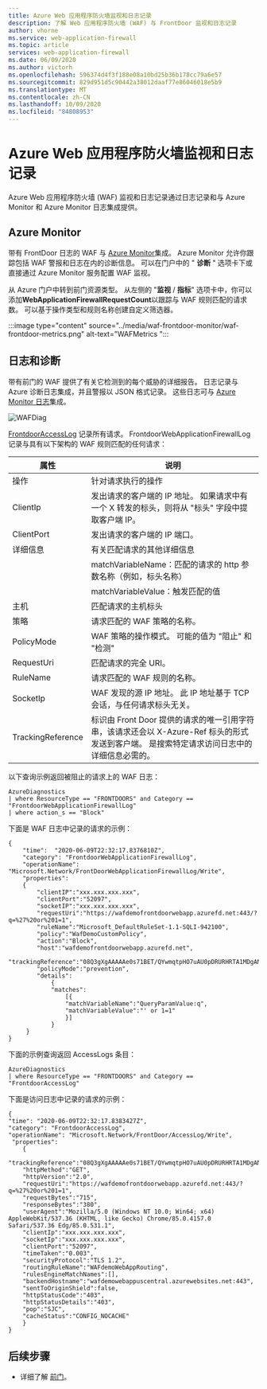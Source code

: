 ```yaml
---
title: Azure Web 应用程序防火墙监视和日志记录
description: 了解 Web 应用程序防火墙 (WAF) 与 FrontDoor 监视和日志记录
author: vhorne
ms.service: web-application-firewall
ms.topic: article
services: web-application-firewall
ms.date: 06/09/2020
ms.author: victorh
ms.openlocfilehash: 596374d4f3f188e08a10bd25b36b178cc79a6e57
ms.sourcegitcommit: 829d951d5c90442a38012daaf77e86046018e5b9
ms.translationtype: MT
ms.contentlocale: zh-CN
ms.lasthandoff: 10/09/2020
ms.locfileid: "84808953"
---
```

# <a name="azure-web-application-firewall-monitoring-and-logging"></a>Azure Web 应用程序防火墙监视和日志记录

Azure Web 应用程序防火墙 (WAF) 监视和日志记录通过日志记录和与 Azure Monitor 和 Azure Monitor 日志集成提供。

## <a name="azure-monitor"></a>Azure Monitor

带有 FrontDoor 日志的 WAF 与 [Azure Monitor](../../azure-monitor/overview.md)集成。 Azure Monitor 允许你跟踪包括 WAF 警报和日志在内的诊断信息。 可以在门户中的 " **诊断** " 选项卡下或直接通过 Azure Monitor 服务配置 WAF 监视。

从 Azure 门户中转到前门资源类型。 从左侧的 "**监视** / **指标**" 选项卡中，你可以添加**WebApplicationFirewallRequestCount**以跟踪与 WAF 规则匹配的请求数。 可以基于操作类型和规则名称创建自定义筛选器。

:::image type="content" source="../media/waf-frontdoor-monitor/waf-frontdoor-metrics.png" alt-text="WAFMetrics ":::

## <a name="logs-and-diagnostics"></a>日志和诊断

带有前门的 WAF 提供了有关它检测到的每个威胁的详细报告。 日志记录与 Azure 诊断日志集成，并且警报以 JSON 格式记录。 这些日志可与 [Azure Monitor 日志](../../azure-monitor/insights/azure-networking-analytics.md)集成。

![WAFDiag](../media/waf-frontdoor-monitor/waf-frontdoor-diagnostics.png)

[FrontdoorAccessLog](../../frontdoor/front-door-diagnostics.md) 记录所有请求。 FrontdoorWebApplicationFirewallLog 记录与具有以下架构的 WAF 规则匹配的任何请求：

| 属性  | 说明 |
| ------------- | ------------- |
|操作|针对请求执行的操作|
| ClientIp | 发出请求的客户端的 IP 地址。 如果请求中有一个 X 转发的标头，则将从 "标头" 字段中提取客户端 IP。 |
| ClientPort | 发出请求的客户端的 IP 端口。 |
| 详细信息|有关匹配请求的其他详细信息 |
|| matchVariableName：匹配的请求的 http 参数名称（例如，标头名称）|
|| matchVariableValue：触发匹配的值|
| 主机 | 匹配请求的主机标头 |
| 策略 | 请求匹配的 WAF 策略的名称。 |
| PolicyMode | WAF 策略的操作模式。 可能的值为 "阻止" 和 "检测" |
| RequestUri | 匹配请求的完全 URI。 |
| RuleName | 请求匹配的 WAF 规则的名称。 |
| SocketIp | WAF 发现的源 IP 地址。 此 IP 地址基于 TCP 会话，与任何请求标头无关。|
| TrackingReference | 标识由 Front Door 提供的请求的唯一引用字符串，该请求还会以 X-Azure-Ref 标头的形式发送到客户端。 是搜索特定请求访问日志中的详细信息必需的。 |

以下查询示例返回被阻止的请求上的 WAF 日志：

``` WAFlogQuery
AzureDiagnostics
| where ResourceType == "FRONTDOORS" and Category == "FrontdoorWebApplicationFirewallLog"
| where action_s == "Block"

```

下面是 WAF 日志中记录的请求的示例：

``` WAFlogQuerySample
{
    "time":  "2020-06-09T22:32:17.8376810Z",
    "category": "FrontdoorWebApplicationFirewallLog",
    "operationName": "Microsoft.Network/FrontDoorWebApplicationFirewallLog/Write",
    "properties":
    {
        "clientIP":"xxx.xxx.xxx.xxx",
        "clientPort":"52097",
        "socketIP":"xxx.xxx.xxx.xxx",
        "requestUri":"https://wafdemofrontdoorwebapp.azurefd.net:443/?q=%27%20or%201=1",
        "ruleName":"Microsoft_DefaultRuleSet-1.1-SQLI-942100",
        "policy":"WafDemoCustomPolicy",
        "action":"Block",
        "host":"wafdemofrontdoorwebapp.azurefd.net",
        "trackingReference":"08Q3gXgAAAAAe0s71BET/QYwmqtpHO7uAU0pDRURHRTA1MDgANjMxNTAwZDAtOTRiNS00YzIwLTljY2YtNjFhNzMyOWQyYTgy",
        "policyMode":"prevention",
        "details":
            {
            "matches":
                [{
                "matchVariableName":"QueryParamValue:q",
                "matchVariableValue":"' or 1=1"
                }]
            }
     }
}
```

下面的示例查询返回 AccessLogs 条目：

``` AccessLogQuery
AzureDiagnostics
| where ResourceType == "FRONTDOORS" and Category == "FrontdoorAccessLog"

```

下面是访问日志中记录的请求的示例：

``` AccessLogSample
{
"time": "2020-06-09T22:32:17.8383427Z",
"category": "FrontdoorAccessLog",
"operationName": "Microsoft.Network/FrontDoor/AccessLog/Write",
 "properties":
    {
    "trackingReference":"08Q3gXgAAAAAe0s71BET/QYwmqtpHO7uAU0pDRURHRTA1MDgANjMxNTAwZDAtOTRiNS00YzIwLTljY2YtNjFhNzMyOWQyYTgy",
    "httpMethod":"GET",
    "httpVersion":"2.0",
    "requestUri":"https://wafdemofrontdoorwebapp.azurefd.net:443/?q=%27%20or%201=1",
    "requestBytes":"715",
    "responseBytes":"380",
    "userAgent":"Mozilla/5.0 (Windows NT 10.0; Win64; x64) AppleWebKit/537.36 (KHTML, like Gecko) Chrome/85.0.4157.0 Safari/537.36 Edg/85.0.531.1",
    "clientIp":"xxx.xxx.xxx.xxx",
    "socketIp":"xxx.xxx.xxx.xxx",
    "clientPort":"52097",
    "timeTaken":"0.003",
    "securityProtocol":"TLS 1.2",
    "routingRuleName":"WAFdemoWebAppRouting",
    "rulesEngineMatchNames":[],
    "backendHostname":"wafdemowebappuscentral.azurewebsites.net:443",
    "sentToOriginShield":false,
    "httpStatusCode":"403",
    "httpStatusDetails":"403",
    "pop":"SJC",
    "cacheStatus":"CONFIG_NOCACHE"
    }
}

```

## <a name="next-steps"></a>后续步骤

- 详细了解 [前门](../../frontdoor/front-door-overview.md)。
